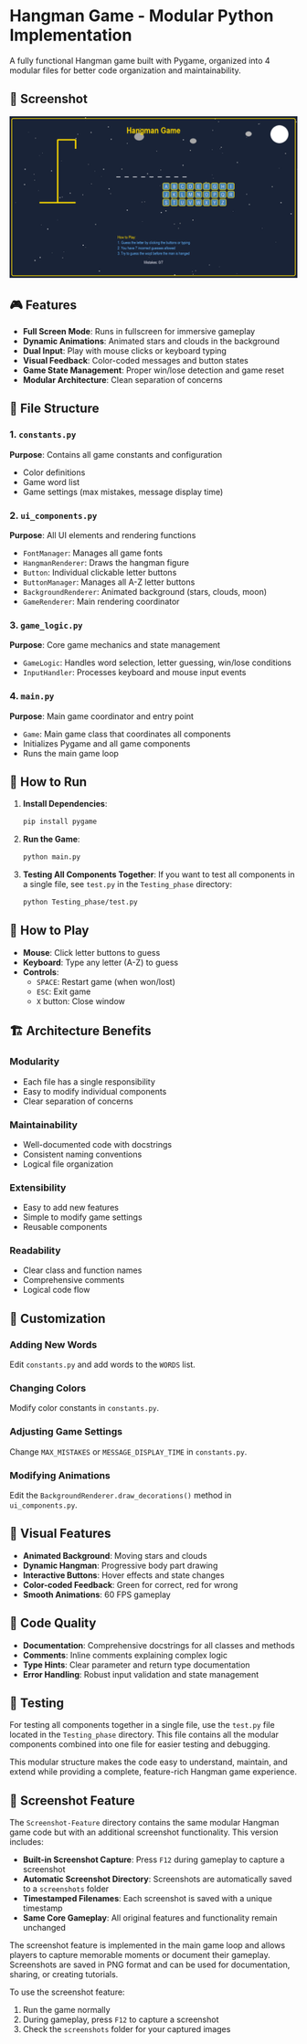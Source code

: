 # Hangman Game - Modular Python Implementation

A fully functional Hangman game built with Pygame, organized into 4 modular files for better code organization and maintainability.

## 📸 Screenshot

![Hangman Game Screenshot](Screenshot-Feature/screenshots/hangman_game_screenshot_20250618_110145.png)

## 🎮 Features

- **Full Screen Mode**: Runs in fullscreen for immersive gameplay
- **Dynamic Animations**: Animated stars and clouds in the background
- **Dual Input**: Play with mouse clicks or keyboard typing
- **Visual Feedback**: Color-coded messages and button states
- **Game State Management**: Proper win/lose detection and game reset
- **Modular Architecture**: Clean separation of concerns

## 📁 File Structure

### 1. `constants.py`
**Purpose**: Contains all game constants and configuration
- Color definitions
- Game word list
- Game settings (max mistakes, message display time)

### 2. `ui_components.py`
**Purpose**: All UI elements and rendering functions
- `FontManager`: Manages all game fonts
- `HangmanRenderer`: Draws the hangman figure
- `Button`: Individual clickable letter buttons
- `ButtonManager`: Manages all A-Z letter buttons
- `BackgroundRenderer`: Animated background (stars, clouds, moon)
- `GameRenderer`: Main rendering coordinator

### 3. `game_logic.py`
**Purpose**: Core game mechanics and state management
- `GameLogic`: Handles word selection, letter guessing, win/lose conditions
- `InputHandler`: Processes keyboard and mouse input events

### 4. `main.py`
**Purpose**: Main game coordinator and entry point
- `Game`: Main game class that coordinates all components
- Initializes Pygame and all game components
- Runs the main game loop

## 🚀 How to Run

1. **Install Dependencies**:
   ```bash
   pip install pygame
   ```

2. **Run the Game**:
   ```bash
   python main.py
   ```

3. **Testing All Components Together**:
   If you want to test all components in a single file, see `test.py` in the `Testing_phase` directory:
   ```bash
   python Testing_phase/test.py
   ```

## 🎯 How to Play

- **Mouse**: Click letter buttons to guess
- **Keyboard**: Type any letter (A-Z) to guess
- **Controls**:
  - `SPACE`: Restart game (when won/lost)
  - `ESC`: Exit game
  - `X` button: Close window

## 🏗️ Architecture Benefits

### **Modularity**
- Each file has a single responsibility
- Easy to modify individual components
- Clear separation of concerns

### **Maintainability**
- Well-documented code with docstrings
- Consistent naming conventions
- Logical file organization

### **Extensibility**
- Easy to add new features
- Simple to modify game settings
- Reusable components

### **Readability**
- Clear class and function names
- Comprehensive comments
- Logical code flow

## 🔧 Customization

### **Adding New Words**
Edit `constants.py` and add words to the `WORDS` list.

### **Changing Colors**
Modify color constants in `constants.py`.

### **Adjusting Game Settings**
Change `MAX_MISTAKES` or `MESSAGE_DISPLAY_TIME` in `constants.py`.

### **Modifying Animations**
Edit the `BackgroundRenderer.draw_decorations()` method in `ui_components.py`.

## 🎨 Visual Features

- **Animated Background**: Moving stars and clouds
- **Dynamic Hangman**: Progressive body part drawing
- **Interactive Buttons**: Hover effects and state changes
- **Color-coded Feedback**: Green for correct, red for wrong
- **Smooth Animations**: 60 FPS gameplay

## 📝 Code Quality

- **Documentation**: Comprehensive docstrings for all classes and methods
- **Comments**: Inline comments explaining complex logic
- **Type Hints**: Clear parameter and return type documentation
- **Error Handling**: Robust input validation and state management

## 🧪 Testing

For testing all components together in a single file, use the `test.py` file located in the `Testing_phase` directory. This file contains all the modular components combined into one file for easier testing and debugging.

This modular structure makes the code easy to understand, maintain, and extend while providing a complete, feature-rich Hangman game experience.

## 📸 Screenshot Feature

The `Screenshot-Feature` directory contains the same modular Hangman game code but with an additional screenshot functionality. This version includes:

- **Built-in Screenshot Capture**: Press `F12` during gameplay to capture a screenshot
- **Automatic Screenshot Directory**: Screenshots are automatically saved to a `screenshots` folder
- **Timestamped Filenames**: Each screenshot is saved with a unique timestamp
- **Same Core Gameplay**: All original features and functionality remain unchanged

The screenshot feature is implemented in the main game loop and allows players to capture memorable moments or document their gameplay. Screenshots are saved in PNG format and can be used for documentation, sharing, or creating tutorials.

To use the screenshot feature:
1. Run the game normally
2. During gameplay, press `F12` to capture a screenshot
3. Check the `screenshots` folder for your captured images 